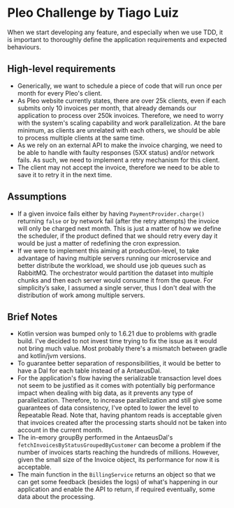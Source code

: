 # Pleo Challenge by Tiago Luiz

When we start developing any feature, and especially when we use TDD, it is important to thoroughly define the
application
requirements and expected behaviours.

## High-level requirements

- Generically, we want to schedule a piece of code that will run once per month for every Pleo's client.
- As Pleo website currently states, there are over 25k clients, even if each submits only 10 invoices
  per month, that already demands our application to process over 250k invoices. Therefore, we need to worry with the
  system's scaling capability and work parallelization. At the bare minimum, as clients are unrelated with each
  others, we should be able to process multiple clients at the same time.
- As we rely on an external API to make the invoice charging, we need to be able to handle with faulty responses (5XX
  status) and/or network fails. As such, we need to implement a retry mechanism for this client.
- The client may not accept the invoice, therefore we need to be able to save it to retry it in the next time.

## Assumptions

- If a given invoice fails either by having `PaymentProvider.charge()` returning `false` or by network fail (after the
  retry attempts) the invoice will only be charged next month. This is just a matter of how we define the scheduler,
  if the product defined that we should retry every day it would be just a matter of redefining the cron expression.
- If we were to implement this aiming at production-level, to take advantage of having multiple servers running our
  microservice and better distribute the workload, we should use job queues such as RabbitMQ. The orchestrator would
  partition the dataset into multiple chunks and then each server would consume it from the queue. For simplicity’s
  sake, I assumed a single server, thus I don't deal with the distribution of work among multiple servers.

## Brief Notes

- Kotlin version was bumped only to 1.6.21 due to problems with gradle build. I've decided to not invest time trying to
  fix the issue as it would not bring much value. Most probably there's a mismatch between gradle and kotlin/jvm versions.
- To guarantee better separation of responsibilities, it would be better to have a Dal for each table instead of a
  AntaeusDal.
- For the application's flow having the serializable transaction level does not seem to be justified as it comes with
  potentially big performance impact when dealing with big data, as it prevents any type of parallelization. Therefore,
  to increase parallelization and still give some guarantees of data consistency, I've opted to lower the level to
  Repeatable Read. Note that, having phantom reads is acceptable given that invoices created after the processing starts
  should not be taken into account in the current month.
- The in-emory groupBy performed in the AntaeusDal's `fetchInvoicesByStatusGroupedByCustomer` can become a problem if
  the number of invoices starts reaching the hundreds of millions. However, given the small size of the Invoice object,
  its performance for now it is acceptable.
- The main function in the `BillingService` returns an object so that we can get some feedback (besides the logs) of
  what's happening in our application and enable the API to return, if required eventually, some data about the
  processing.
